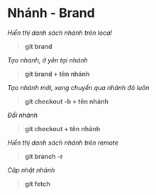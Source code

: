 # Nhánh - Brand

_Hiển thị danh sách nhánh trên local_

> **git brand**

_Tạo nhánh, ở yên tại nhánh_

> **git brand + tên nhánh**

_Tạo nhánh mới, xong chuyển qua nhánh đó luôn_

> **git checkout -b + tên nhánh**

_Đổi nhánh_

> **git checkout + tên nhánh**

_Hiển thị danh sách nhánh trên remote_

> **git branch -r**

_Câp nhật nhánh_

> **git fetch**
